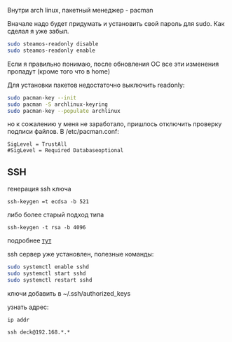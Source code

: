 Внутри arch linux, пакетный менеджер - pacman

Вначале надо будет придумать и установить свой пароль для sudo. Как сделал я уже забыл.

```sh
sudo steamos-readonly disable
sudo steamos-readonly enable
```

Если я правильно понимаю, после обновления ОС все эти изменения пропадут (кроме того что в home)

Для установки пакетов недостаточно выключить readonly:

```sh
sudo pacman-key --init
sudo pacman -S archlinux-keyring 
sudo pacman-key --populate archlinux
```

но к сожалению у меня не заработало, пришлось отключить проверку подписи файлов. В /etc/pacman.conf:
```
SigLevel = TrustAll
#SigLevel = Required Databaseoptional
```

## SSH

генерация ssh ключа
```
ssh-keygen =t ecdsa -b 521
```
либо более старый подход типа 
```
ssh-keygen -t rsa -b 4096
```
подробнее [тут](https://www.ssh.com/academy/ssh/keygen#choosing-an-algorithm-and-key-size)

ssh сервер уже установлен, полезные команды:

```sh
sudo systemctl enable sshd
sudo systemctl start sshd
sudo systemctl restart sshd
```

ключи добавить в ~/.ssh/authorized_keys

узнать адрес:
```
ip addr
```

```
ssh deck@192.168.*.*
```

